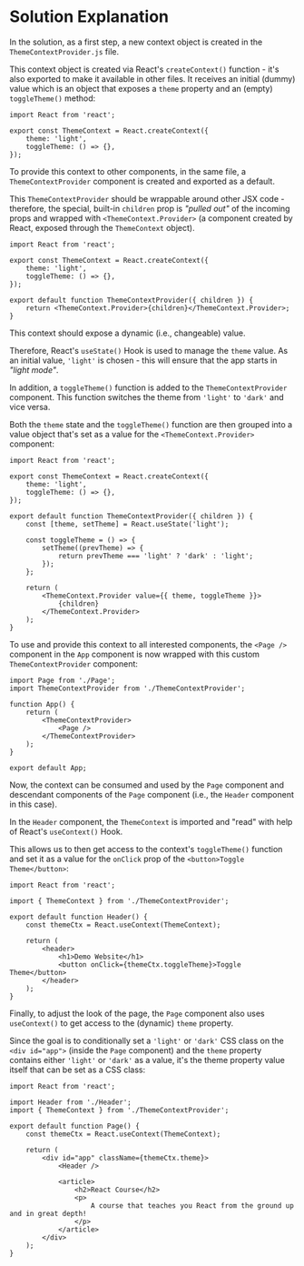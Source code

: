 # Solution Explanation

In the solution, as a first step, a new context object is created in the `ThemeContextProvider.js` file.

This context object is created via React's `createContext()` function - it's also exported to make it available in other files. It receives an initial (dummy) value which is an object that exposes a `theme` property and an (empty) `toggleTheme()` method:

```
import React from 'react';

export const ThemeContext = React.createContext({
    theme: 'light',
    toggleTheme: () => {},
});
```

To provide this context to other components, in the same file, a `ThemeContextProvider` component is created and exported as a default.

This `ThemeContextProvider` should be wrappable around other JSX code - therefore, the special, built-in `children` prop is <i>"pulled out"</i> of the incoming props and wrapped with `<ThemeContext.Provider>` (a component created by React, exposed through the `ThemeContext` object).

```
import React from 'react';

export const ThemeContext = React.createContext({
    theme: 'light',
    toggleTheme: () => {},
});

export default function ThemeContextProvider({ children }) {
    return <ThemeContext.Provider>{children}</ThemeContext.Provider>;
}
```

This context should expose a dynamic (i.e., changeable) value.

Therefore, React's `useState()` Hook is used to manage the `theme` value. As an initial value, `'light'` is chosen - this will ensure that the app starts in <i>"light mode"</i>.

In addition, a `toggleTheme()` function is added to the `ThemeContextProvider` component. This function switches the theme from `'light'` to `'dark'` and vice versa.

Both the `theme` state and the `toggleTheme()` function are then grouped into a value object that's set as a value for the `<ThemeContext.Provider>` component:

```
import React from 'react';

export const ThemeContext = React.createContext({
    theme: 'light',
    toggleTheme: () => {},
});

export default function ThemeContextProvider({ children }) {
    const [theme, setTheme] = React.useState('light');

    const toggleTheme = () => {
        setTheme((prevTheme) => {
            return prevTheme === 'light' ? 'dark' : 'light';
        });
    };

    return (
        <ThemeContext.Provider value={{ theme, toggleTheme }}>
            {children}
        </ThemeContext.Provider>
    );
}
```

To use and provide this context to all interested components, the `<Page />` component in the `App` component is now wrapped with this custom `ThemeContextProvider` component:

```
import Page from './Page';
import ThemeContextProvider from './ThemeContextProvider';

function App() {
    return (
        <ThemeContextProvider>
            <Page />
        </ThemeContextProvider>
    );
}

export default App;
```

Now, the context can be consumed and used by the `Page` component and descendant components of the `Page` component (i.e., the `Header` component in this case).

In the `Header` component, the `ThemeContext` is imported and "read" with help of React's `useContext()` Hook.

This allows us to then get access to the context's `toggleTheme()` function and set it as a value for the `onClick` prop of the `<button>Toggle Theme</button>`:

```
import React from 'react';

import { ThemeContext } from './ThemeContextProvider';

export default function Header() {
    const themeCtx = React.useContext(ThemeContext);

    return (
        <header>
            <h1>Demo Website</h1>
            <button onClick={themeCtx.toggleTheme}>Toggle Theme</button>
        </header>
    );
}
```

Finally, to adjust the look of the page, the `Page` component also uses `useContext()` to get access to the (dynamic) `theme` property.

Since the goal is to conditionally set a `'light'` or `'dark'` CSS class on the `<div id="app">` (inside the `Page` component) and the `theme` property contains either `'light'` or `'dark'` as a value, it's the theme property value itself that can be set as a CSS class:

```
import React from 'react';

import Header from './Header';
import { ThemeContext } from './ThemeContextProvider';

export default function Page() {
    const themeCtx = React.useContext(ThemeContext);

    return (
        <div id="app" className={themeCtx.theme}>
            <Header />

            <article>
                <h2>React Course</h2>
                <p>
                    A course that teaches you React from the ground up and in great depth!
                </p>
            </article>
        </div>
    );
}
```
